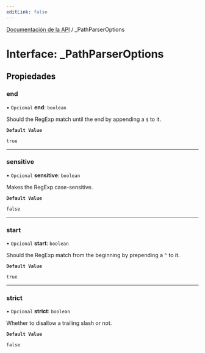```yaml
---
editLink: false
---
```


[Documentación de la API](../index.md) / \_PathParserOptions

# Interface: \_PathParserOptions

## Propiedades

### end

• `Opcional` **end**: `boolean`

Should the RegExp match until the end by appending a `$` to it.

**`Default Value`**

`true`

---

### sensitive

• `Opcional` **sensitive**: `boolean`

Makes the RegExp case-sensitive.

**`Default Value`**

`false`

---

### start

• `Opcional` **start**: `boolean`

Should the RegExp match from the beginning by prepending a `^` to it.

**`Default Value`**

`true`

---

### strict

• `Opcional` **strict**: `boolean`

Whether to disallow a trailing slash or not.

**`Default Value`**

`false`
